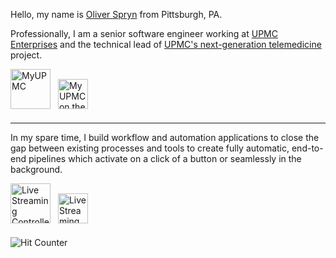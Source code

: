 Hello, my name is [Oliver Spryn](https://oliverspryn.com/) from Pittsburgh, PA.

Professionally, I am a senior software engineer working at [UPMC Enterprises](https://enterprises.upmc.com/) and the technical lead of [UPMC's next-generation telemedicine](https://myupmc.upmc.com/) project.

<a href="https://play.google.com/store/apps/details?id=com.upmc.enterprises.myupmc" target="_blank"><img alt="MyUPMC" src="https://cdn.jsdelivr.net/gh/oliverspryn/oliverspryn@latest/assets/myupmc.png" width="64px" /></a>
<a href="https://play.google.com/store/apps/details?id=com.upmc.enterprises.myupmc" target="_blank"><img alt="MyUPMC on the Google Play Store" src="https://cdn.jsdelivr.net/gh/oliverspryn/oliverspryn@latest/assets/google-play.png" style="height: 48px; padding: 8px;" /></a>

---

In my spare time, I build workflow and automation applications to close the gap between existing processes and tools to create fully automatic, end-to-end pipelines which activate on a click of a button or seamlessly in the background.

<a href="https://www.microsoft.com/en-us/p/live-streaming-controller/9pdq8rbbgd9z" target="_blank"><img alt="Live Streaming Controller" src="https://cdn.jsdelivr.net/gh/oliverspryn/oliverspryn@latest/assets/live-streaming-controller.png" width="64px" /></a>
<a href="https://www.microsoft.com/en-us/p/live-streaming-controller/9pdq8rbbgd9z" target="_blank"><img alt="Live Streaming Controller on the Microsoft Store" src="https://cdn.jsdelivr.net/gh/oliverspryn/oliverspryn@latest/assets/microsoft-store.png" style="height: 48px; padding: 8px;" /></a>

![Hit Counter](https://hits.seeyoufarm.com/api/count/incr/badge.svg?url=https%3A%2F%2Fgithub.com%2Foliverspryn)
